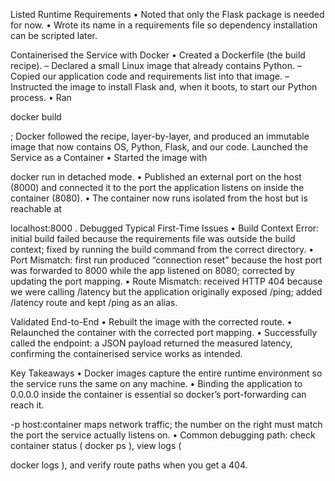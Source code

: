 
Listed Runtime Requirements
• Noted that only the Flask package is needed for now.
• Wrote its name in a requirements file so dependency installation can be scripted later.

Containerised the Service with Docker
• Created a Dockerfile (the build recipe).
– Declared a small Linux image that already contains Python.
– Copied our application code and requirements list into that image.
– Instructed the image to install Flask and, when it boots, to start our Python process.
• Ran

docker build

; Docker followed the recipe, layer-by-layer, and produced an immutable image that now contains OS, Python, Flask, and our code.
Launched the Service as a Container
• Started the image with


docker run
in detached mode.
• Published an external port on the host (8000) and connected it to the port the application listens on inside the container (8080).
• The container now runs isolated from the host but is reachable at

localhost:8000
.
Debugged Typical First-Time Issues
• Build Context Error: initial build failed because the requirements file was outside the build context; fixed by running the build command from the correct directory.
• Port Mismatch: first run produced “connection reset” because the host port was forwarded to 8000 while the app listened on 8080; corrected by updating the port mapping.
• Route Mismatch: received HTTP 404 because we were calling /latency but the application originally exposed /ping; added /latency route and kept /ping as an alias.

Validated End-to-End
• Rebuilt the image with the corrected route.
• Relaunched the container with the corrected port mapping.
• Successfully called the endpoint: a JSON payload returned the measured latency, confirming the containerised service works as intended.

Key Takeaways
• Docker images capture the entire runtime environment so the service runs the same on any machine.
• Binding the application to 0.0.0.0 inside the container is essential so docker’s port-forwarding can reach it.

-p host:container
maps network traffic; the number on the right must match the port the service actually listens on.
• Common debugging path: check container status (
docker ps
), view logs (

docker logs
), and verify route paths when you get a 404.